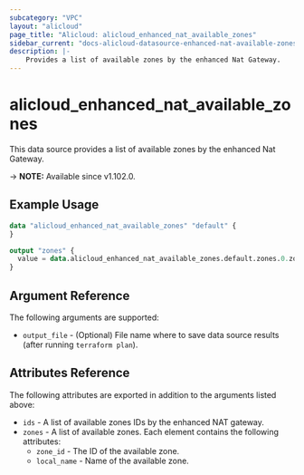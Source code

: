 ```yaml
---
subcategory: "VPC"
layout: "alicloud"
page_title: "Alicloud: alicloud_enhanced_nat_available_zones"
sidebar_current: "docs-alicloud-datasource-enhanced-nat-available-zones"
description: |-
    Provides a list of available zones by the enhanced Nat Gateway.
---
```


# alicloud_enhanced_nat_available_zones

This data source provides a list of available zones by the enhanced Nat Gateway.

-> **NOTE:** Available since v1.102.0.

## Example Usage

```terraform
data "alicloud_enhanced_nat_available_zones" "default" {
}

output "zones" {
  value = data.alicloud_enhanced_nat_available_zones.default.zones.0.zone_id
}
```

## Argument Reference

The following arguments are supported:

* `output_file` - (Optional) File name where to save data source results (after running `terraform plan`).

## Attributes Reference

The following attributes are exported in addition to the arguments listed above:

* `ids` - A list of available zones IDs by the enhanced NAT gateway.
* `zones` - A list of available zones. Each element contains the following attributes:
  * `zone_id` - The ID of the available zone.
  * `local_name` - Name of the available zone.

